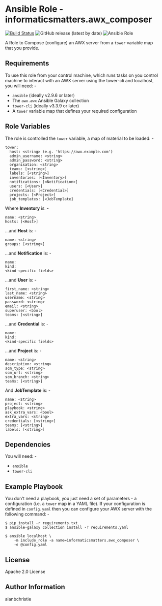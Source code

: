 Ansible Role - informaticsmatters.awx_composer
==============================================

[![Build Status](https://travis-ci.com/InformaticsMatters/ansible-role-awx-composer.svg?branch=master)](https://travis-ci.com/InformaticsMatters/ansible-role-awx-composer)
![GitHub release (latest by date)](https://img.shields.io/github/v/release/informaticsmatters/ansible-role-awx-composer)
![Ansible Role](https://img.shields.io/ansible/role/47735)

A Role to Compose (configure) an AWX server from a `tower` variable map that
you provide.

Requirements
------------

To use this role from your control machine, which runs tasks
on you control machine to interact with an AWX server using the tower-cli
and localhost, you will need: -

- `ansible` (ideally v2.9.6 or later)
- The `awx.awx` Ansible Galaxy collection
- `tower-cli` (ideally v3.3.9 or later)
- A `tower` variable map that defines your required configuration

Role Variables
--------------

The role is controlled the `tower` variable, a map of material to be loaded: -

    tower:
      host: <string> (e.g. 'https://awx.example.com')
      admin_username: <string>
      admin_password: <string>
      organisation: <string>
      teams: [<string>]
      labels: [<string>]
      inventories: [<Inventory>]
      notifications: [<Notification>]
      users: [<User>]
      credentials: [<Credential>]
      projects: [<Project>]
      job_templates: [<JobTemplate]
    
Where **Inventory** is: -

    name: <string>
    hosts: [<Host>]
    
...and **Host** is: -

    name: <string>
    groups: [<string>]    

...and **Notification** is: -

    name:
    kind:
    <kind-specific fields>

...and **User** is: -

    first_name: <string>
    last_name: <string>
    username: <string>
    password: <string>
    email: <string>
    superuser: <bool>
    teams: [<string>]
 
...and **Credential** is: -

    name:
    kind:
    <kind-specific fields>

...and **Project** is: -

    name: <string>
    description: <string>
    scm_type: <string>
    scm_url: <string>
    scm_branch: <string>
    teams: [<string>]

And **JobTemplate** is: -

    name: <string>
    project: <string>
    playbook: <string>
    ask_extra_vars: <bool>
    extra_vars: <string>
    credentials: [<string>]
    teams: [<string>]
    labels: [<string>]

Dependencies
------------

You will need: -

-   `ansible`
-   `tower-cli`

Example Playbook
----------------

You don't need a playbook, you just need a set of parameters - a configuration
(i.e. a `tower` map in a YAML file). If your configuration is defined in
`config.yaml` then you can configure your AWX server with the following
command: -

    $ pip install -r requirements.txt
    $ ansible-galaxy collection install -r requirements.yaml
    
    $ ansible localhost \
        -m include_role -a name=informaticsmatters.awx_composer \
        -e @config.yaml

License
-------

Apache 2.0 License

Author Information
------------------

alanbchristie
